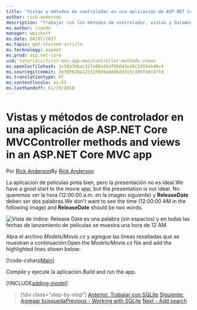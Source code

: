 ```yaml
---
title: "Vistas y métodos de controlador en una aplicación de ASP.NET Core MVC"
author: rick-anderson
description: "Trabajar con los métodos de controlador, vistas y DataAnnotations"
ms.author: riande
manager: wpickett
ms.date: 04/07/2017
ms.topic: get-started-article
ms.technology: aspnet
ms.prod: asp.net-core
uid: tutorials/first-mvc-app-mac/controller-methods-views
ms.openlocfilehash: 1c58a3bbac227e06a36df0b0d3ed6c2455eb46c4
ms.sourcegitcommit: 3e303620a125325bb9abd4b2d315c106fb8c47fd
ms.translationtype: HT
ms.contentlocale: es-ES
ms.lasthandoff: 01/19/2018
---
```

# <a name="controller-methods-and-views-in-an-aspnet-core-mvc-app"></a><span data-ttu-id="0b725-103">Vistas y métodos de controlador en una aplicación de ASP.NET Core MVC</span><span class="sxs-lookup"><span data-stu-id="0b725-103">Controller methods and views in an ASP.NET Core MVC app</span></span>

<span data-ttu-id="0b725-104">Por [Rick Anderson](https://twitter.com/RickAndMSFT)</span><span class="sxs-lookup"><span data-stu-id="0b725-104">By [Rick Anderson](https://twitter.com/RickAndMSFT)</span></span>

<span data-ttu-id="0b725-105">La aplicación de películas pinta bien, pero la presentación no es ideal.</span><span class="sxs-lookup"><span data-stu-id="0b725-105">We have a good start to the movie app, but the presentation is not ideal.</span></span> <span data-ttu-id="0b725-106">No queremos ver la hora (12:00:00 a.m. en la imagen siguiente) y **ReleaseDate** deben ser dos palabras.</span><span class="sxs-lookup"><span data-stu-id="0b725-106">We don't want to see the time (12:00:00 AM in the following image) and **ReleaseDate** should be two words.</span></span>

![Vista de índice: Release Date es una palabra (sin espacios) y en todas las fechas de lanzamiento de películas se muestra una hora de 12 AM](../../tutorials/first-mvc-app/working-with-sql/_static/m55.png)

<span data-ttu-id="0b725-108">Abra el archivo *Models/Movie.cs* y agregue las líneas resaltadas que se muestran a continuación:</span><span class="sxs-lookup"><span data-stu-id="0b725-108">Open the *Models/Movie.cs* file and add the highlighted lines shown below:</span></span>

[!code-csharp[Main](../../tutorials/first-mvc-app/start-mvc/sample/MvcMovie/Models/MovieDate.cs?name=snippet_1&highlight=2,11-12)]

<span data-ttu-id="0b725-109">Compile y ejecute la aplicación.</span><span class="sxs-lookup"><span data-stu-id="0b725-109">Build and run the app.</span></span>

<!-- include start
![MVC Movie application open browser showing movie data](../../tutorials/first-mvc-app/working-with-sql/_static/m55.png)

 -->

[!INCLUDE[adding-model](../../includes/mvc-intro/controller-methods-views.md)]

>[!div class="step-by-step"]
<span data-ttu-id="0b725-110">[Anterior: Trabajar con SQLite](working-with-sql.md)
[Siguiente: Agregar búsqueda](search.md)</span><span class="sxs-lookup"><span data-stu-id="0b725-110">[Previous - Working with SQLite](working-with-sql.md)
[Next - Add search](search.md)</span></span>
